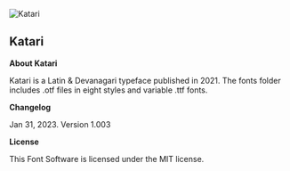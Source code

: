 ![Katari](https://github.com/Fontwala/Katari/documentation/Katari_Github_graphic.png)
## Katari

**About Katari**

Katari is a Latin & Devanagari typeface published in 2021. The fonts folder includes .otf files in eight styles and variable .ttf fonts.

**Changelog**

Jan 31, 2023. Version 1.003

**License**

This Font Software is licensed under the MIT license.